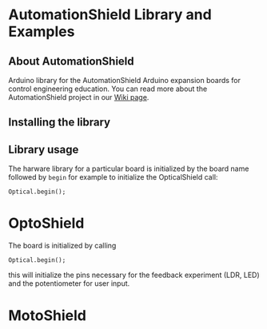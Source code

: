 # AutomationShield Library and Examples

## About AutomationShield

Arduino library for the AutomationShield Arduino expansion boards for control engineering education. You can read more about the AutomationShield project in our [Wiki page](https://github.com/gergelytakacs/AutomationShield/wiki).

## Installing the library

## Library usage

The harware library for a particular board is initialized by the board name followed by `begin` for example to initialize the OpticalShield call:
```
Optical.begin();
```

# OptoShield

The board is initialized by calling
```
Optical.begin();
```
this will initialize the pins necessary for the feedback experiment (LDR, LED) and the potentiometer for user input.

# MotoShield

